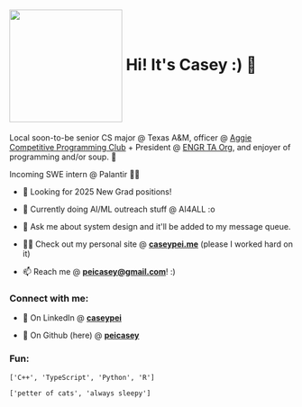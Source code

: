 <h1 align="left">
  <img src="https://media.giphy.com/media/v1.Y2lkPTc5MGI3NjExanNqYnJnNHFvaDVpY3p0cG11OGxveDIyb2RwNnh6dzVid3F1cWtiYyZlcD12MV9pbnRlcm5hbF9naWZfYnlfaWQmY3Q9cw/6QihIDCMFGIws044Ne/giphy.gif" width="200" height="200" align="center" />   Hi! It's Casey :) 🐊
</h1>

<p>Local soon-to-be senior CS major @ Texas A&M, officer @ <a href="https://github.com/acpc-org/">Aggie Competitive Programming Club</a> + President @ <a href="https://github.com/TAO-ENGR">ENGR TA Org</a>, and enjoyer of programming and/or soup. 🍲</p>
<p>Incoming SWE intern @ Palantir 🧑‍💻</p>

- 🔭 Looking for 2025 New Grad positions!

- 🌱 Currently doing AI/ML outreach stuff @ AI4ALL :o

- 💬 Ask me about system design and it'll be added to my message queue.

- 👨‍💻 Check out my personal site @ **[caseypei.me](https://caseypei.me)** (please I worked hard on it)

- 📫 Reach me @ **peicasey@gmail.com**! :)

<h3 align="left">Connect with me:</h3>

- 💼 On LinkedIn @ **[caseypei](https://www.linkedin.com/in/caseypei/)**

- 🐙 On Github (here) @ **[peicasey](https://github.com/peicasey/)**

<h3>Fun:</h3>

<p align="left">
  <code>['C++', 'TypeScript', 'Python', 'R']</code>
</p>
<p align="left">
  <code>['petter of cats', 'always sleepy']</code>
</p>
